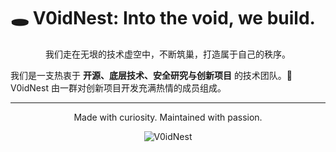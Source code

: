 # 🕳️ V0idNest: Into the void, we build.

<p align="center">
  我们走在无垠的技术虚空中，不断筑巢，打造属于自己的秩序。
</p>

我们是一支热衷于 **开源、底层技术、安全研究与创新项目** 的技术团队。👾 V0idNest 由一群对创新项目开发充满热情的成员组成。

---

<p align="center">
  Made with curiosity. Maintained with passion.
</p>
<p align="center">
  <img src="https://komarev.com/ghpvc/?username=V0idNest&label=Profile%20views&color=0e75b6&style=flat" alt="V0idNest" />
</p>

